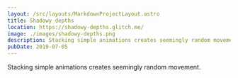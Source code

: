 ```yaml
---
layout: /src/layouts/MarkdownProjectLayout.astro
title: Shadowy depths
location: https://shadowy-depths.glitch.me/
image: ./images/shadowy-depths.png
description: Stacking simple animations creates seemingly random movement.
pubDate: 2019-07-05
---
```

Stacking simple animations creates seemingly random movement.